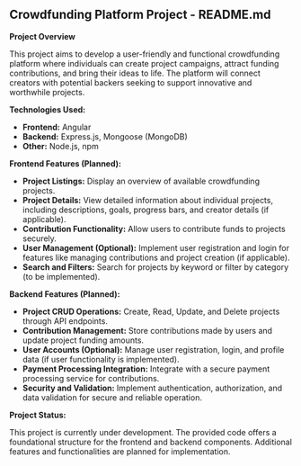 ## Crowdfunding Platform Project - README.md

**Project Overview**

This project aims to develop a user-friendly and functional crowdfunding platform where individuals can create project campaigns, attract funding contributions, and bring their ideas to life. The platform will connect creators with potential backers seeking to support innovative and worthwhile projects.

**Technologies Used:**

* **Frontend:** Angular
* **Backend:** Express.js, Mongoose (MongoDB)
* **Other:** Node.js, npm

**Frontend Features (Planned):**

* **Project Listings:** Display an overview of available crowdfunding projects.
* **Project Details:** View detailed information about individual projects, including descriptions, goals, progress bars, and creator details (if applicable).
* **Contribution Functionality:** Allow users to contribute funds to projects securely.
* **User Management (Optional):** Implement user registration and login for features like managing contributions and project creation (if applicable).
* **Search and Filters:** Search for projects by keyword or filter by category (to be implemented).

**Backend Features (Planned):**

* **Project CRUD Operations:** Create, Read, Update, and Delete projects through API endpoints.
* **Contribution Management:** Store contributions made by users and update project funding amounts.
* **User Accounts (Optional):** Manage user registration, login, and profile data (if user functionality is implemented).
* **Payment Processing Integration:** Integrate with a secure payment processing service for contributions.
* **Security and Validation:** Implement authentication, authorization, and data validation for secure and reliable operation.


**Project Status:**

This project is currently under development. The provided code offers a foundational structure for the frontend and backend components. Additional features and functionalities are planned for implementation.

